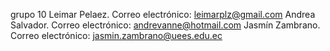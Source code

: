 grupo 10
Leimar Pelaez. Correo electrónico: leimarplz@gmail.com
Andrea Salvador. Correo electrónico: andrevanne@hotmail.com
Jasmín Zambrano. Correo electrónico: jasmin.zambrano@uees.edu.ec
